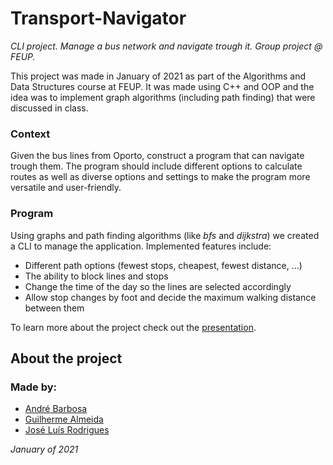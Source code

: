 # Transport-Navigator

*CLI project. Manage a bus network and navigate trough it. Group project @ FEUP.*

This project was made in January of 2021 as part of the Algorithms and Data Structures course at FEUP. It was made using C++ and OOP and the idea was to implement graph algorithms (including path finding) that were discussed in class.

### Context

Given the bus lines from Oporto, construct a program that can navigate trough them. The program should include different options to calculate routes as well as diverse options and settings to make the program more versatile and user-friendly.

### Program

Using graphs and path finding algorithms (like *bfs* and *dijkstra*) we created a CLI to manage the application. Implemented features include:

 - Different path options (fewest stops, cheapest, fewest distance, ...)
 - The ability to block lines and stops
 - Change the time of the day so the lines are selected accordingly
 - Allow stop changes by foot and decide the maximum walking distance between them

To learn more about the project check out the [presentation](navigator_presentation.pdf).

## About the project
### **Made by:**
 - [André Barbosa](https://github.com/andrebarbosa02)
 - [Guilherme Almeida](https://github.com/theguilhermealmeida)
 - [José Luís Rodrigues](https://github.com/jlcrodrigues)

*January of 2021*
